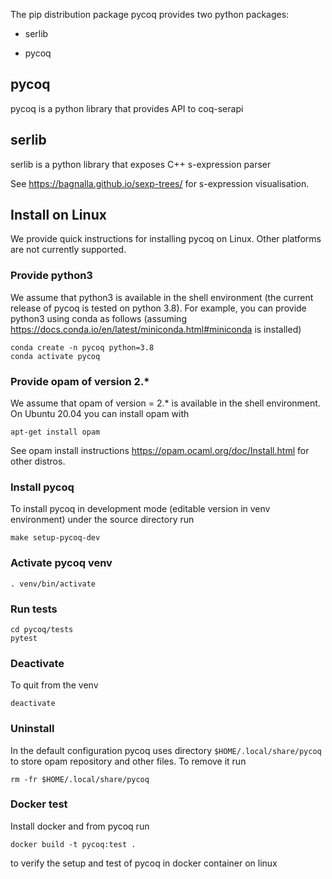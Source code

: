 
The pip distribution package pycoq provides two python packages:

- serlib

- pycoq


## pycoq

pycoq is a python library that provides API to coq-serapi 

## serlib 

serlib is a python library that exposes C++ s-expression parser

See https://bagnalla.github.io/sexp-trees/ for s-expression visualisation. 


## Install on Linux

We provide quick instructions for installing pycoq on Linux. Other platforms are not currently supported. 

### Provide python3
We assume that python3 is available in the shell environment (the current release of pycoq is tested on python 3.8). For example, you can provide python3 using conda as follows (assuming  https://docs.conda.io/en/latest/miniconda.html#miniconda is installed)
```
conda create -n pycoq python=3.8
conda activate pycoq
```

### Provide opam of version 2.*
We assume that opam of version = 2.* is available in the shell environment. On Ubuntu 20.04 you can install opam with
```
apt-get install opam
```
See opam install instructions https://opam.ocaml.org/doc/Install.html for other distros.


### Install pycoq
To install pycoq in development mode (editable version in venv environment) under the source
directory run

```
make setup-pycoq-dev
```

### Activate pycoq venv
```
. venv/bin/activate
```


### Run tests
```
cd pycoq/tests
pytest
```


### Deactivate
To quit from the venv 
```
deactivate
```

### Uninstall 
In the default configuration pycoq uses directory `$HOME/.local/share/pycoq` to store opam repository and other files. To remove it run
```
rm -fr $HOME/.local/share/pycoq
```

### Docker test
Install docker and from pycoq run 
```
docker build -t pycoq:test .
```
to verify the setup and test of pycoq in docker container on linux












